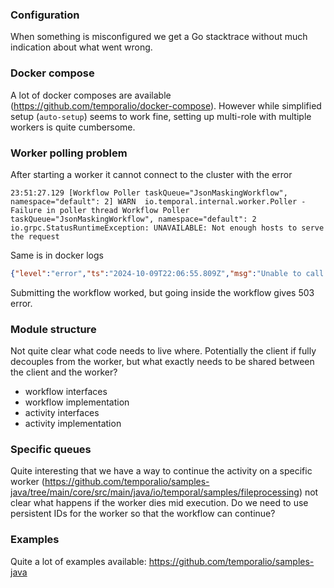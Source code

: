### Configuration

When something is misconfigured we get a Go stacktrace without much indication about what went wrong.

### Docker compose

A lot of docker composes are available (https://github.com/temporalio/docker-compose). 
However while simplified setup (`auto-setup`) seems to work fine, setting up multi-role with multiple workers is quite cumbersome. 

### Worker polling problem

After starting a worker it cannot connect to the cluster with the error
```text
23:51:27.129 [Workflow Poller taskQueue="JsonMaskingWorkflow", namespace="default": 2] WARN  io.temporal.internal.worker.Poller - Failure in poller thread Workflow Poller taskQueue="JsonMaskingWorkflow", namespace="default": 2
io.grpc.StatusRuntimeException: UNAVAILABLE: Not enough hosts to serve the request
```

Same is in docker logs
```json
{"level":"error","ts":"2024-10-09T22:06:55.809Z","msg":"Unable to call matching.PollActivityTaskQueue.","service":"frontend","wf-task-queue-name":"/_sys/JsonMaskingWorkflow/2","timeout":"1m9.999500167s","error":"Not enough hosts to serve the request","logging-call-at":"/home/runner/work/docker-builds/docker-builds/temporal/service/frontend/workflow_handler.go:1094",...
```

Submitting the workflow worked, but going inside the workflow gives 503 error.

### Module structure

Not quite clear what code needs to live where. Potentially the client if fully decouples from the worker, but what exactly needs to be shared between the client and the worker?
- workflow interfaces
- workflow implementation
- activity interfaces
- activity implementation

### Specific queues

Quite interesting that we have a way to continue the activity on a specific worker (https://github.com/temporalio/samples-java/tree/main/core/src/main/java/io/temporal/samples/fileprocessing)
not clear what happens if the worker dies mid execution. Do we need to use persistent IDs for the worker so that the workflow can continue?

### Examples

Quite a lot of examples available: https://github.com/temporalio/samples-java


